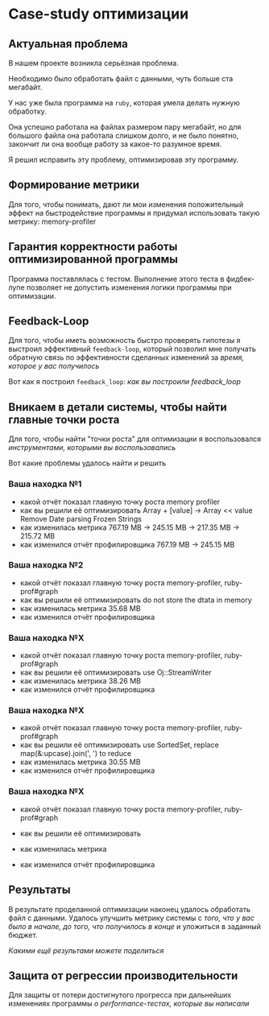 # Case-study оптимизации

## Актуальная проблема
В нашем проекте возникла серьёзная проблема.

Необходимо было обработать файл с данными, чуть больше ста мегабайт.

У нас уже была программа на `ruby`, которая умела делать нужную обработку.

Она успешно работала на файлах размером пару мегабайт, но для большого файла она работала слишком долго, и не было понятно, закончит ли она вообще работу за какое-то разумное время.

Я решил исправить эту проблему, оптимизировав эту программу.

## Формирование метрики
Для того, чтобы понимать, дают ли мои изменения положительный эффект на быстродействие программы я придумал использовать такую метрику:
  memory-profiler

## Гарантия корректности работы оптимизированной программы
Программа поставлялась с тестом. Выполнение этого теста в фидбек-лупе позволяет не допустить изменения логики программы при оптимизации.

## Feedback-Loop
Для того, чтобы иметь возможность быстро проверять гипотезы я выстроил эффективный `feedback-loop`, который позволил мне получать обратную связь по эффективности сделанных изменений за *время, которое у вас получилось*

Вот как я построил `feedback_loop`: *как вы построили feedback_loop*

## Вникаем в детали системы, чтобы найти главные точки роста
Для того, чтобы найти "точки роста" для оптимизации я воспользовался *инструментами, которыми вы воспользовались*

Вот какие проблемы удалось найти и решить

### Ваша находка №1
- какой отчёт показал главную точку роста
  memory profiler
- как вы решили её оптимизировать 
  Array + [value] -> Array << value
  Remove Date parsing
  Frozen Strings
- как изменилась метрика
  767.19 MB -> 245.15 MB -> 217.35 MB -> 215.72 MB
- как изменился отчёт профилировщика 767.19 MB -> 245.15 MB 

### Ваша находка №2
- какой отчёт показал главную точку роста
  memory-profiler, ruby-prof#graph
- как вы решили её оптимизировать
  do not store the dtata in memory
- как изменилась метрика
  35.68 MB 
- как изменился отчёт профилировщика

### Ваша находка №X
- какой отчёт показал главную точку роста
  memory-profiler, ruby-prof#graph
- как вы решили её оптимизировать
  use Oj::StreamWriter
- как изменилась метрика
  38.26 MB
- как изменился отчёт профилировщика

### Ваша находка №X
- какой отчёт показал главную точку роста
  memory-profiler, ruby-prof#graph
- как вы решили её оптимизировать
  use SortedSet, replace map(&:upcase).join(', ') to reduce
- как изменилась метрика
  30.55 MB
- как изменился отчёт профилировщика

### Ваша находка №X
- какой отчёт показал главную точку роста
  memory-profiler, ruby-prof#graph
- как вы решили её оптимизировать
  
- как изменилась метрика
  
- как изменился отчёт профилировщика

## Результаты
В результате проделанной оптимизации наконец удалось обработать файл с данными.
Удалось улучшить метрику системы с *того, что у вас было в начале, до того, что получилось в конце* и уложиться в заданный бюджет.

*Какими ещё результами можете поделиться*

## Защита от регрессии производительности
Для защиты от потери достигнутого прогресса при дальнейших изменениях программы *о performance-тестах, которые вы написали*
